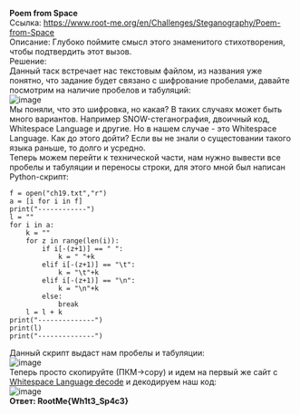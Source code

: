 **Poem from Space**  
Ссылка: https://www.root-me.org/en/Challenges/Steganography/Poem-from-Space  
Описание: Глубоко поймите смысл этого знаменитого стихотворения, чтобы подтвердить этот вызов.  
Решение:  
Данный таск встречает нас текстовым файлом, из названия уже понятно, что задание будет связано с шифрование пробелами, давайте посмотрим на наличие пробелов и табуляций:  
![image](https://github.com/MysterYXY01/B-gD-ck/assets/60554866/e2891673-bf94-4d2b-906e-75e79098433e)  
Мы поняли, что это шифровка, но какая? В таких случаях может быть много вариантов. Например SNOW-стеганография, двоичный код, Whitespace Language и другие. Но в нашем случае - это Whitespace Language. Как до этого дойти? Если вы не знали о сущестовании такого языка раньше, то долго и усредно.  
Теперь можем перейти к технической части, нам нужно вывести все пробелы и табуляции и переносы строки, для этого мной был написан Python-скрипт:  
```
f = open("ch19.txt","r")
a = [i for i in f]
print("------------")
l = ""
for i in a:
    k = ""
    for z in range(len(i)):
        if i[-(z+1)] == " ": 
            k = " "+k
        elif i[-(z+1)] == "\t":
            k = "\t"+k
        elif i[-(z+1)] == "\n":
            k = "\n"+k
        else:
            break
    l = l + k
print("--------------")
print(l)
print("--------------")
```

Данный скрипт выдаст нам пробелы и табуляции:  
![image](https://github.com/MysterYXY01/B-gD-ck/assets/60554866/8bda9008-9a1c-4074-af49-b88ff41ae1cf)  
Теперь просто скопируйте (ПКМ->copy) и идем на первый же сайт с [Whitespace Language decode](https://www.dcode.fr/whitespace-language) и декодируем наш код:  
![image](https://github.com/MysterYXY01/B-gD-ck/assets/60554866/d85f686f-0dfb-4dc3-b61b-c6a4e5f15b54)  
**Ответ: RootMe{Wh1t3_Sp4c3}**  
